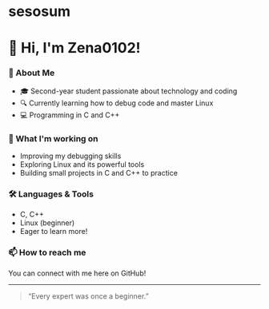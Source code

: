 # sesosum
# 👋 Hi, I'm Zena0102!

### 🚀 About Me
- 🎓 Second-year student passionate about technology and coding
- 🔍 Currently learning how to debug code and master Linux
- 💻 Programming in C and C++

### 🌱 What I'm working on
- Improving my debugging skills
- Exploring Linux and its powerful tools
- Building small projects in C and C++ to practice

### 🛠️ Languages & Tools
- C, C++
- Linux (beginner)
- Eager to learn more!

### 📫 How to reach me
You can connect with me here on GitHub!

---

> “Every expert was once a beginner.”
